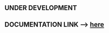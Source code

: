## UNDER DEVELOPMENT

## DOCUMENTATION LINK --> [here](https://docs.google.com/document/d/e/2PACX-1vQJ0foZb9MLlfowBASys3C5c5cT3k-bjvERPRetuDcXQsnvWfjeLDcXgDCIBqT1IsMDL6mIFhboBgub/pub)


